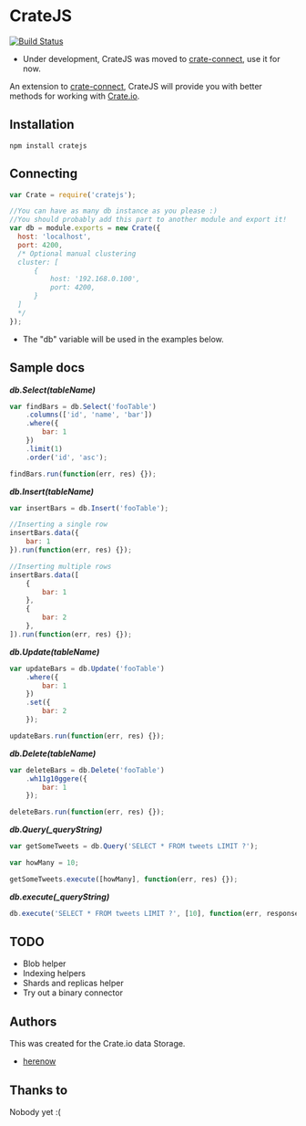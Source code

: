 CrateJS
=======
[![Build Status](https://travis-ci.org/herenow/cratejs.svg?branch=master)](https://travis-ci.org/herenow/cratejs)

* Under development, CrateJS was moved to [crate-connect](https://github.com/herenow/crate-connect), use it for now.

An extension to [crate-connect](https://github.com/herenow/crate-connect), CrateJS will provide you with better methods for working with [Crate.io](https://www.crate.io/).


Installation
----------
```
npm install cratejs
```


Connecting
----------
```javascript
var Crate = require('cratejs');

//You can have as many db instance as you please :)
//You should probably add this part to another module and export it!
var db = module.exports = new Crate({
  host: 'localhost',
  port: 4200,
  /* Optional manual clustering
  cluster: [
      {
          host: '192.168.0.100',
          port: 4200,
      }
  ]
  */
});
```
* The "db" variable will be used in the examples below.


Sample docs
----------
***db.Select(tableName)***
```javascript
var findBars = db.Select('fooTable')
    .columns(['id', 'name', 'bar'])
    .where({
        bar: 1
    })
    .limit(1)
    .order('id', 'asc');

findBars.run(function(err, res) {});
```

***db.Insert(tableName)***
```javascript
var insertBars = db.Insert('fooTable');

//Inserting a single row
insertBars.data({
    bar: 1
}).run(function(err, res) {});

//Inserting multiple rows
insertBars.data([
    {
        bar: 1
    },
    {
        bar: 2
    },
]).run(function(err, res) {});
```

***db.Update(tableName)***
```javascript
var updateBars = db.Update('fooTable')
    .where({
        bar: 1
    })
    .set({
        bar: 2
    });

updateBars.run(function(err, res) {});
```

***db.Delete(tableName)***
```javascript
var deleteBars = db.Delete('fooTable')
    .wh11g10ggere({
        bar: 1
    });

deleteBars.run(function(err, res) {});
```

***db.Query(_queryString)***
```javascript
var getSomeTweets = db.Query('SELECT * FROM tweets LIMIT ?');

var howMany = 10;

getSomeTweets.execute([howMany], function(err, res) {});
```

***db.execute(_queryString)***
```javascript
db.execute('SELECT * FROM tweets LIMIT ?', [10], function(err, response) {});
```


TODO
---------
* Blob helper
* Indexing helpers
* Shards and replicas helper
* Try out a binary connector


Authors
---------
This was created for the Crate.io data Storage.
- [herenow](https://github.com/herenow)


Thanks to
----------
Nobody yet :(
